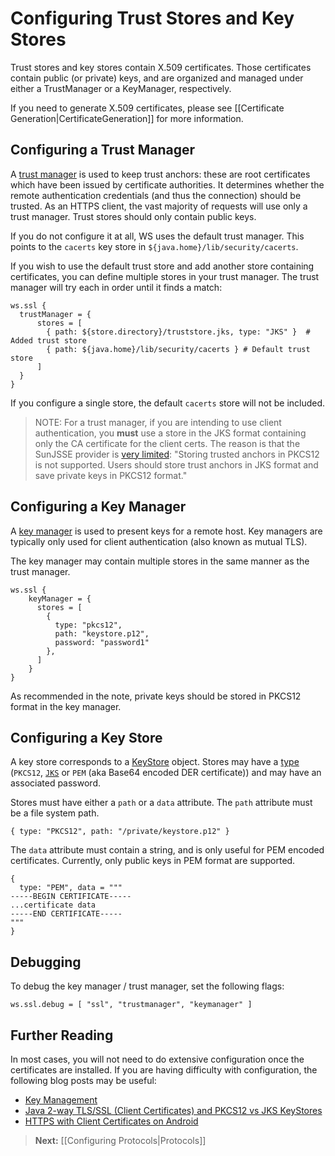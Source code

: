 <!--- Copyright (C) 2009-2014 Typesafe Inc. <http://www.typesafe.com> -->
# Configuring Trust Stores and Key Stores

Trust stores and key stores contain X.509 certificates.  Those certificates contain public (or private) keys, and are organized and managed under either a TrustManager or a KeyManager, respectively.

If you need to generate X.509 certificates, please see [[Certificate Generation|CertificateGeneration]] for more information.

## Configuring a Trust Manager

A [trust manager](http://docs.oracle.com/javase/7/docs/technotes/guides/security/jsse/JSSERefGuide.html#TrustManager) is used to keep trust anchors: these are root certificates which have been issued by certificate authorities.   It determines whether the remote authentication credentials (and thus the connection) should be trusted.  As an HTTPS client, the vast majority of requests will use only a trust manager.  Trust stores should only contain public keys.

If you do not configure it at all, WS uses the default trust manager.  This points to the `cacerts` key store in `${java.home}/lib/security/cacerts`.

If you wish to use the default trust store and add another store containing certificates, you can define multiple stores in your trust manager.  The trust manager will try each in order until it finds a match:

```
ws.ssl {
  trustManager = {
      stores = [
        { path: ${store.directory}/truststore.jks, type: "JKS" }  # Added trust store
        { path: ${java.home}/lib/security/cacerts } # Default trust store
      ]
  }
}
```

If you configure a single store, the default `cacerts` store will not be included.

> NOTE: For a trust manager, if you are intending to use client authentication, you **must** use a store in the JKS format containing only the CA certificate for the client certs.  The reason is that the SunJSSE provider is [very limited](http://docs.oracle.com/javase/7/docs/technotes/guides/security/jsse/JSSERefGuide.html#SunJSSE): "Storing trusted anchors in PKCS12 is not supported. Users should store trust anchors in JKS format and save private keys in PKCS12 format."

## Configuring a Key Manager

A [key manager](http://docs.oracle.com/javase/7/docs/technotes/guides/security/jsse/JSSERefGuide.html#KeyManager) is used to present keys for a remote host.  Key managers are typically only used for client authentication (also known as mutual TLS).

The key manager may contain multiple stores in the same manner as the trust manager.

```
ws.ssl {
    keyManager = {
      stores = [
        {
          type: "pkcs12",
          path: "keystore.p12",
          password: "password1"
        },
      ]
    }
}
```

As recommended in the note, private keys should be stored in PKCS12 format in the key manager.

## Configuring a Key Store

A key store corresponds to a [KeyStore](http://docs.oracle.com/javase/7/docs/api/java/security/KeyStore.html) object.  Stores may have a [type](http://docs.oracle.com/javase/7/docs/technotes/guides/security/StandardNames.html#KeyStore) (`PKCS12`, [`JKS`](http://docs.oracle.com/javase/7/docs/technotes/guides/security/crypto/CryptoSpec.html#KeystoreImplementation) or `PEM` (aka Base64 encoded DER certificate)) and may have an associated password.

Stores must have either a `path` or a `data` attribute.  The `path` attribute must be a file system path.

```
{ type: "PKCS12", path: "/private/keystore.p12" }
```

The `data` attribute must contain a string, and is only useful for PEM encoded certificates.  Currently, only public keys in PEM format are supported.

```
{
  type: "PEM", data = """
-----BEGIN CERTIFICATE-----
...certificate data
-----END CERTIFICATE-----
"""
}
```

## Debugging

To debug the key manager / trust manager, set the following flags:

```
ws.ssl.debug = [ "ssl", "trustmanager", "keymanager" ]
```

## Further Reading

In most cases, you will not need to do extensive configuration once the certificates are installed.  If you are having difficulty with configuration, the following blog posts may be useful:

* [Key Management](http://docs.oracle.com/javase/7/docs/technotes/guides/security/crypto/CryptoSpec.html#KeyManagement)
* [Java 2-way TLS/SSL (Client Certificates) and PKCS12 vs JKS KeyStores](http://blog.palominolabs.com/2011/10/18/java-2-way-tlsssl-client-certificates-and-pkcs12-vs-jks-keystores/)
* [HTTPS with Client Certificates on Android](http://chariotsolutions.com/blog/post/https-with-client-certificates-on/)

> **Next:** [[Configuring Protocols|Protocols]]
